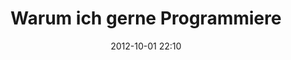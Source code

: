 ---
layout: redirect
title: Warum ich gerne Programmiere
date: 2012-10-01 22:10
redirect: http://code.makery.ch/blog/why-i-love-programming/
---